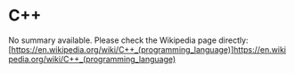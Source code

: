 # C++

No summary available. Please check the Wikipedia page directly: [https://en.wikipedia.org/wiki/C++_(programming_language)]https://en.wikipedia.org/wiki/C++_(programming_language)
